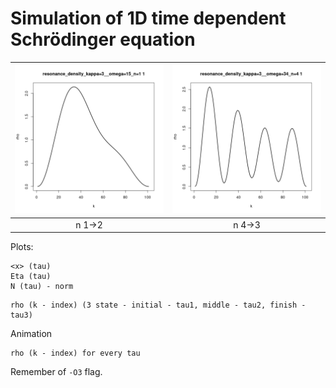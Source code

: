 # Simulation of 1D time dependent Schrödinger equation

| ![](visualization/resonance_density_kappa=3__omega=15_n=1.gif) 	    | ![](visualization/resonance_density_kappa=3__omega=34_n=4.gif) 	|
| :----:	|:----:	|
| n 1->2 	    | n 4->3 	|

Plots:
```
<x> (tau)
Eta (tau)
N (tau) - norm
```

```
rho (k - index) (3 state - initial - tau1, middle - tau2, finish -tau3)
```

Animation
```
rho (k - index) for every tau 
```


Remember of `-O3` flag.
